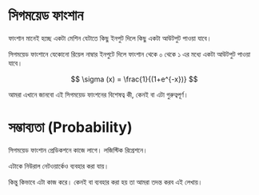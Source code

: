 # সিগময়েড ফাংশান 

ফাংশান মানেই হচ্ছে একটা মেশিন যেটাতে কিছু ইনপুট দিলে কিছু একটা আউটপুট পাওয়া যাবে। 

সিগময়েড ফাংশানে যেকোনো রিয়েল নাম্বার ইনপুটে দিলে ফাংশান থেকে ০ থেকে ১ এর মধ্যে একটা আউটপুট পাওয়া যাবে। 

$$ \sigma (x) = \frac{1}{(1+e^{-x})} $$



আমরা এখানে জানবো এই সিগময়েড ফাংশনের বিশেষত্ব কী, কেনই বা এটা গুরুত্বপূর্ণ। 


# সম্ভাব্যতা (Probability)

সিগময়েড ফাংশান প্রেডিকশনে কাজে লাগে। লজিস্টিক রিগ্রেশনে। 

এটাকে নিউরাল নেটওয়ার্কেও ব্যবহার করা যায়। 

কিন্তু কিভাবে এটা কাজ করে। কেনই বা ব্যবহার করা হয় তা আমরা তদন্ত করব এই লেখায়। 